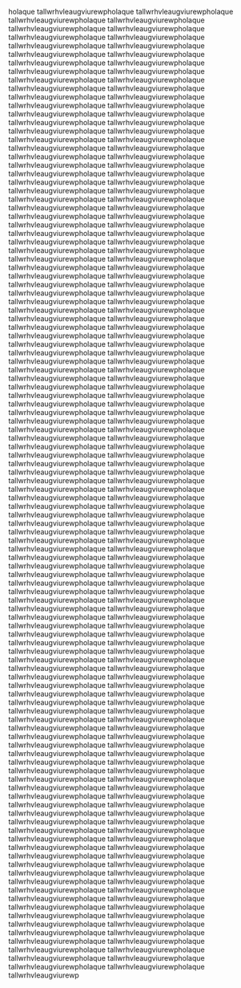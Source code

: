 holaque tallwrhvleaugviurewpholaque tallwrhvleaugviurewpholaque tallwrhvleaugviurewpholaque tallwrhvleaugviurewpholaque tallwrhvleaugviurewpholaque tallwrhvleaugviurewpholaque tallwrhvleaugviurewpholaque tallwrhvleaugviurewpholaque tallwrhvleaugviurewpholaque tallwrhvleaugviurewpholaque tallwrhvleaugviurewpholaque tallwrhvleaugviurewpholaque tallwrhvleaugviurewpholaque tallwrhvleaugviurewpholaque tallwrhvleaugviurewpholaque tallwrhvleaugviurewpholaque tallwrhvleaugviurewpholaque tallwrhvleaugviurewpholaque tallwrhvleaugviurewpholaque tallwrhvleaugviurewpholaque tallwrhvleaugviurewpholaque tallwrhvleaugviurewpholaque tallwrhvleaugviurewpholaque tallwrhvleaugviurewpholaque tallwrhvleaugviurewpholaque tallwrhvleaugviurewpholaque tallwrhvleaugviurewpholaque tallwrhvleaugviurewpholaque tallwrhvleaugviurewpholaque tallwrhvleaugviurewpholaque tallwrhvleaugviurewpholaque tallwrhvleaugviurewpholaque tallwrhvleaugviurewpholaque tallwrhvleaugviurewpholaque tallwrhvleaugviurewpholaque tallwrhvleaugviurewpholaque tallwrhvleaugviurewpholaque tallwrhvleaugviurewpholaque tallwrhvleaugviurewpholaque tallwrhvleaugviurewpholaque tallwrhvleaugviurewpholaque tallwrhvleaugviurewpholaque tallwrhvleaugviurewpholaque tallwrhvleaugviurewpholaque tallwrhvleaugviurewpholaque tallwrhvleaugviurewpholaque tallwrhvleaugviurewpholaque tallwrhvleaugviurewpholaque tallwrhvleaugviurewpholaque tallwrhvleaugviurewpholaque tallwrhvleaugviurewpholaque tallwrhvleaugviurewpholaque tallwrhvleaugviurewpholaque tallwrhvleaugviurewpholaque tallwrhvleaugviurewpholaque tallwrhvleaugviurewpholaque tallwrhvleaugviurewpholaque tallwrhvleaugviurewpholaque tallwrhvleaugviurewpholaque tallwrhvleaugviurewpholaque tallwrhvleaugviurewpholaque tallwrhvleaugviurewpholaque tallwrhvleaugviurewpholaque tallwrhvleaugviurewpholaque tallwrhvleaugviurewpholaque tallwrhvleaugviurewpholaque tallwrhvleaugviurewpholaque tallwrhvleaugviurewpholaque tallwrhvleaugviurewpholaque tallwrhvleaugviurewpholaque tallwrhvleaugviurewpholaque tallwrhvleaugviurewpholaque tallwrhvleaugviurewpholaque tallwrhvleaugviurewpholaque tallwrhvleaugviurewpholaque tallwrhvleaugviurewpholaque tallwrhvleaugviurewpholaque tallwrhvleaugviurewpholaque tallwrhvleaugviurewpholaque tallwrhvleaugviurewpholaque tallwrhvleaugviurewpholaque tallwrhvleaugviurewpholaque tallwrhvleaugviurewpholaque tallwrhvleaugviurewpholaque tallwrhvleaugviurewpholaque tallwrhvleaugviurewpholaque tallwrhvleaugviurewpholaque tallwrhvleaugviurewpholaque tallwrhvleaugviurewpholaque tallwrhvleaugviurewpholaque tallwrhvleaugviurewpholaque tallwrhvleaugviurewpholaque tallwrhvleaugviurewpholaque tallwrhvleaugviurewpholaque tallwrhvleaugviurewpholaque tallwrhvleaugviurewpholaque tallwrhvleaugviurewpholaque tallwrhvleaugviurewpholaque tallwrhvleaugviurewpholaque tallwrhvleaugviurewpholaque tallwrhvleaugviurewpholaque tallwrhvleaugviurewpholaque tallwrhvleaugviurewpholaque tallwrhvleaugviurewpholaque tallwrhvleaugviurewpholaque tallwrhvleaugviurewpholaque tallwrhvleaugviurewpholaque tallwrhvleaugviurewpholaque tallwrhvleaugviurewpholaque tallwrhvleaugviurewpholaque tallwrhvleaugviurewpholaque tallwrhvleaugviurewpholaque tallwrhvleaugviurewpholaque tallwrhvleaugviurewpholaque tallwrhvleaugviurewpholaque tallwrhvleaugviurewpholaque tallwrhvleaugviurewpholaque tallwrhvleaugviurewpholaque tallwrhvleaugviurewpholaque tallwrhvleaugviurewpholaque tallwrhvleaugviurewpholaque tallwrhvleaugviurewpholaque tallwrhvleaugviurewpholaque tallwrhvleaugviurewpholaque tallwrhvleaugviurewpholaque tallwrhvleaugviurewpholaque tallwrhvleaugviurewpholaque tallwrhvleaugviurewpholaque tallwrhvleaugviurewpholaque tallwrhvleaugviurewpholaque tallwrhvleaugviurewpholaque tallwrhvleaugviurewpholaque tallwrhvleaugviurewpholaque tallwrhvleaugviurewpholaque tallwrhvleaugviurewpholaque tallwrhvleaugviurewpholaque tallwrhvleaugviurewpholaque tallwrhvleaugviurewpholaque tallwrhvleaugviurewpholaque tallwrhvleaugviurewpholaque tallwrhvleaugviurewpholaque tallwrhvleaugviurewpholaque tallwrhvleaugviurewpholaque tallwrhvleaugviurewpholaque tallwrhvleaugviurewpholaque tallwrhvleaugviurewpholaque tallwrhvleaugviurewpholaque tallwrhvleaugviurewpholaque tallwrhvleaugviurewpholaque tallwrhvleaugviurewpholaque tallwrhvleaugviurewpholaque tallwrhvleaugviurewpholaque tallwrhvleaugviurewpholaque tallwrhvleaugviurewpholaque tallwrhvleaugviurewpholaque tallwrhvleaugviurewpholaque tallwrhvleaugviurewpholaque tallwrhvleaugviurewpholaque tallwrhvleaugviurewpholaque tallwrhvleaugviurewpholaque tallwrhvleaugviurewpholaque tallwrhvleaugviurewpholaque tallwrhvleaugviurewpholaque tallwrhvleaugviurewpholaque tallwrhvleaugviurewpholaque tallwrhvleaugviurewpholaque tallwrhvleaugviurewpholaque tallwrhvleaugviurewpholaque tallwrhvleaugviurewpholaque tallwrhvleaugviurewpholaque tallwrhvleaugviurewpholaque tallwrhvleaugviurewpholaque tallwrhvleaugviurewpholaque tallwrhvleaugviurewpholaque tallwrhvleaugviurewpholaque tallwrhvleaugviurewpholaque tallwrhvleaugviurewpholaque tallwrhvleaugviurewpholaque tallwrhvleaugviurewpholaque tallwrhvleaugviurewpholaque tallwrhvleaugviurewpholaque tallwrhvleaugviurewpholaque tallwrhvleaugviurewpholaque tallwrhvleaugviurewpholaque tallwrhvleaugviurewpholaque tallwrhvleaugviurewpholaque tallwrhvleaugviurewpholaque tallwrhvleaugviurewpholaque tallwrhvleaugviurewpholaque tallwrhvleaugviurewpholaque tallwrhvleaugviurewpholaque tallwrhvleaugviurewpholaque tallwrhvleaugviurewpholaque tallwrhvleaugviurewpholaque tallwrhvleaugviurewpholaque tallwrhvleaugviurewpholaque tallwrhvleaugviurewpholaque tallwrhvleaugviurewpholaque tallwrhvleaugviurewpholaque tallwrhvleaugviurewpholaque tallwrhvleaugviurewpholaque tallwrhvleaugviurewpholaque tallwrhvleaugviurewpholaque tallwrhvleaugviurewpholaque tallwrhvleaugviurewpholaque tallwrhvleaugviurewpholaque tallwrhvleaugviurewpholaque tallwrhvleaugviurewpholaque tallwrhvleaugviurewpholaque tallwrhvleaugviurewpholaque tallwrhvleaugviurewpholaque tallwrhvleaugviurewpholaque tallwrhvleaugviurewpholaque tallwrhvleaugviurewpholaque tallwrhvleaugviurewpholaque tallwrhvleaugviurewpholaque tallwrhvleaugviurewpholaque tallwrhvleaugviurewpholaque tallwrhvleaugviurewpholaque tallwrhvleaugviurewpholaque tallwrhvleaugviurewpholaque tallwrhvleaugviurewpholaque tallwrhvleaugviurewpholaque tallwrhvleaugviurewpholaque tallwrhvleaugviurewpholaque tallwrhvleaugviurewpholaque tallwrhvleaugviurewp